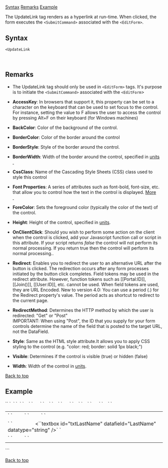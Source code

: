 # <UpdateLink>

<a name="top"></a>

[Syntax](#syntax) [Remarks](#remarks) [Example](#example)

The UpdateLink tag renders as a hyperlink at run-time. When clicked, the form executes the `<SubmitCommand>` associated with the `<EditForm>`.

<a name="syntax"></a>

## Syntax

    <UpdateLink

 <a name="remarks"></a>

## Remarks

*   The UpdateLink tag should only be used in `<EditForm>` tags. It's purpose is to initiate the `<SubmitCommand>` associated with the `<EditForm`>  

*   **AccessKey**: In browsers that support it, this property can be set to a character on the keyboard that can be used to set focus to the control. For instance, setting the value to F allows the user to access the control by pressing Alt+F on their keyboard (for Windows machines)  

*   **BackColor**: Color of the background of the control.  

*   **BorderColor**: Color of the border around the control  

*   **BorderStyle**: Style of the border around the control.  

*   **BorderWidth**: Width of the border around the control, specified in [units  
     ](units.html)
*   **CssClass**: Name of the Cascading Style Sheets (CSS) class used to style this control  

*   **Font Properties**: A series of attributes such as font-bold, font-size, etc. that allow you to control how the text in the control is displayed. [More  
     ](fontproperties.html)
*   **ForeColor**: Sets the foreground color (typically the color of the text) of the control.  

*   **Height**: Height of the control, specified in [units](units.html).  

*   **OnClientClick**: Should you wish to perform some action on the client when the control is clicked, add your Javascript function call or script in this attribute. If your script returns _false_ the control will not perform its normal processing. If you return true then the control will perform its normal processing..  

*   **Redirect**: Enables you to redirect the user to an alternative URL after the button is clicked. The redirection occurs after any form processes initiated by the button click completes. Field tokens may be used in the redirect attribute. However, function tokens such as [[Portal:ID]], [[Join()]], [[User:ID]], etc. cannot be used. When field tokens are used, they are URL Encoded. New to version 4.0: You can use a period (.) for the Redirect property's value. The period acts as shortcut to redirect to the current page.  

*   **RedirectMethod**: Determines the HTTP method by which the user is redirected: "Get" or "Post"  
    IMPORTANT: When using "Post", the ID that you supply for your form controls determine the name of the field that is posted to the target URL, not the DataField.  

*   **Style**: Same as the HTML style attribute.It allows you to apply CSS styling to the control (e.g. "color: red; border: solid 1px black;")  

*   **Visible**: Determines if the control is visible (true) or hidden (false)  

*   **Width**: Width of the control in [units](units.html).  

[Back to top](#top)<a name="example"></a>

## Example

<div>`<addform>`  
`  <submitcommand commandtext="INSERT INTO Users(FirstName, LastName) VALUES(@FirstName, @LastName)" />`  
`  <table>`  
`    <tr>`  
`      <td>`  
`         <label for="txtFirstName" text="FirstName" />`  
`         <textbox id="txtFirstName" datafield="FirstName" datatype="string" />`  
`       </td>`  
`    </tr>`  
`    <tr>`  
`      <td>`  
`        <label for="txtLastName" text="First Name" />  
        <``textbox id="txtLastName" datafield="LastName" datatype="string" />`  
`      </td>`  
`    </tr>`  
`    <tr>`  
`      <td colspan="2">`  
`        <UpdateLink Text="Add"/> <CancelLink Text="Cancel"/>`  
`      </td>`  
`    </tr>`  
`  </table>  
``</addform>`</div>

[Back to top](#top)